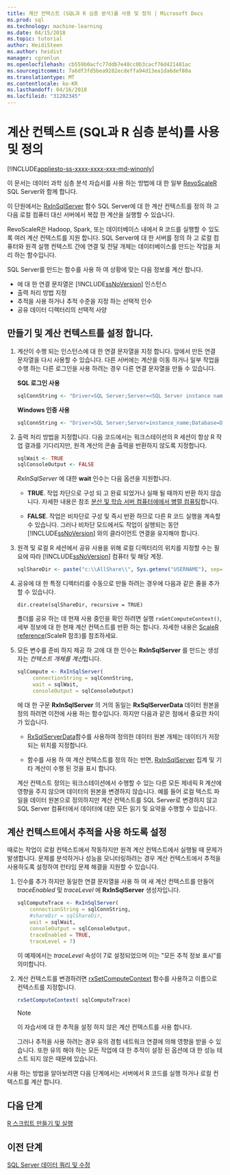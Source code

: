 ```yaml
---
title: 계산 컨텍스트 (SQL과 R 심층 분석)를 사용 및 정의 | Microsoft Docs
ms.prod: sql
ms.technology: machine-learning
ms.date: 04/15/2018
ms.topic: tutorial
author: HeidiSteen
ms.author: heidist
manager: cgronlun
ms.openlocfilehash: cb559b0acfc77ddb7e48cc0b3cacf76d421481ac
ms.sourcegitcommit: 7a6df3fd5bea9282ecdeffa94d13ea1da6def80a
ms.translationtype: MT
ms.contentlocale: ko-KR
ms.lasthandoff: 04/16/2018
ms.locfileid: "31202345"
---
```

# <a name="define-and-use-compute-contexts-sql-and-r-deep-dive"></a>계산 컨텍스트 (SQL과 R 심층 분석)를 사용 및 정의
[!INCLUDE[appliesto-ss-xxxx-xxxx-xxx-md-winonly](../../includes/appliesto-ss-xxxx-xxxx-xxx-md-winonly.md)]

이 문서는 데이터 과학 심층 분석 자습서를 사용 하는 방법에 대 한 일부 [RevoScaleR](https://docs.microsoft.com/machine-learning-server/r-reference/revoscaler/revoscaler) SQL Server와 함께 합니다.

이 단원에서는 [RxInSqlServer](https://docs.microsoft.com/machine-learning-server/r-reference/revoscaler/rxinsqlserver) 함수 SQL Server에 대 한 계산 컨텍스트를 정의 하 고 다음 로컬 컴퓨터 대신 서버에서 복잡 한 계산을 실행할 수 있습니다. 

RevoScaleR은 Hadoop, Spark, 또는 데이터베이스 내에서 R 코드를 실행할 수 있도록 여러 계산 컨텍스트를 지원 합니다. SQL Server에 대 한 서버를 정의 하 고 로컬 컴퓨터와 원격 실행 컨텍스트 간에 연결 및 전달 개체는 데이터베이스를 만드는 작업을 처리 하는 함수입니다.

SQL Server를 만드는 함수를 사용 하 여 상황에 맞는 다음 정보를 계산 합니다.

- 에 대 한 연결 문자열은 [!INCLUDE[ssNoVersion](../../includes/ssnoversion-md.md)] 인스턴스
- 출력 처리 방법 지정
- 추적을 사용 하거나 추적 수준을 지정 하는 선택적 인수
- 공유 데이터 디렉터리의 선택적 사양

## <a name="create-and-set-a-compute-context"></a>만들기 및 계산 컨텍스트를 설정 합니다.

1. 계산이 수행 되는 인스턴스에 대 한 연결 문자열을 지정 합니다.  앞에서 만든 연결 문자열을 다시 사용할 수 있습니다. 다른 서버에는 계산을 이동 하거나 일부 작업을 수행 하는 다른 로그인을 사용 하려는 경우 다른 연결 문자열을 만들 수 있습니다.

    **SQL 로그인 사용**

      ```R
      sqlConnString <- "Driver=SQL Server;Server=<SQL Server instance name>; Database=<database name>;Uid=<SQL user name>;Pwd=<password>"
      ```

    **Windows 인증 사용**

      ```R
      sqlConnString <- "Driver=SQL Server;Server=instance_name;Database=DeepDive;Trusted_Connection=True"
      ```
2. 출력 처리 방법을 지정합니다. 다음 코드에서는 워크스테이션의 R 세션이 항상 R 작업 결과를 기다리지만, 원격 계산의 콘솔 출력을 반환하지 않도록 지정합니다.
  
    ```R
    sqlWait <- TRUE
    sqlConsoleOutput <- FALSE
    ```
  
    *RxInSqlServer* 에 대한 **wait** 인수는 다음 옵션을 지원합니다.
  
    -   **TRUE**. 작업 차단으로 구성 되 고 완료 되었거나 실패 될 때까지 반환 하지 않습니다.  자세한 내용은 참조 [분산 및 학습 서버 컴퓨터에에서 병렬 컴퓨팅](https://docs.microsoft.com/machine-learning-server/r/how-to-revoscaler-distributed-computing)합니다.
  
    -   **FALSE**. 작업은 비차단로 구성 및 즉시 반환 하므로 다른 R 코드 실행을 계속할 수 있습니다. 그러나 비차단 모드에서도 작업이 실행되는 동안 [!INCLUDE[ssNoVersion](../../includes/ssnoversion-md.md)] 와의 클라이언트 연결을 유지해야 합니다.

3. 원격 및 로컬 R 세션에서 공유 사용을 위해 로컬 디렉터리의 위치를 지정할 수는 필요에 따라 [!INCLUDE[ssNoVersion](../../includes/ssnoversion-md.md)] 컴퓨터 및 해당 계정.

    ```R
    sqlShareDir <- paste("c:\\AllShare\\", Sys.getenv("USERNAME"), sep="")
    ```
    
4. 공유에 대 한 특정 디렉터리를 수동으로 만들 하려는 경우에 다음과 같은 줄을 추가할 수 있습니다.

    ```
    dir.create(sqlShareDir, recursive = TRUE)
    ```

    폴더를 공유 하는 데 현재 사용 중인을 확인 하려면 실행 `rxGetComputeContext()`, 세부 정보에 대 한 현재 계산 컨텍스트를 반환 하는 합니다. 자세한 내용은 [ScaleR reference](https://docs.microsoft.com/machine-learning-server/r-reference/revoscaler/)(ScaleR 참조)를 참조하세요.

4. 모든 변수를 준비 하지 제공 하 고에 대 한 인수는 **RxInSqlServer** 를 만드는 생성자는 *컨텍스트 개체를 계산*합니다.

    ```R
    sqlCompute <- RxInSqlServer(  
         connectionString = sqlConnString,
         wait = sqlWait,
         consoleOutput = sqlConsoleOutput)
    ```
    
    에 대 한 구문 **RxInSqlServer** 의 거의 동일는 **RxSqlServerData** 데이터 원본을 정의 하려면 이전에 사용 하는 함수입니다. 하지만 다음과 같은 점에서 중요한 차이가 있습니다.
      
    - [RxSqlServerData](https://docs.microsoft.com/machine-learning-server/r-reference/revoscaler/rxsqlserverdata)함수를 사용하여 정의한 데이터 원본 개체는 데이터가 저장되는 위치를 지정합니다.
    
    - 함수를 사용 하 여 계산 컨텍스트를 정의 하는 반면, [RxInSqlServer](https://docs.microsoft.com/machine-learning-server/r-reference/revoscaler/rxinsqlserver) 집계 및 기타 계산이 수행 된 것을 표시 합니다.
    
    계산 컨텍스트 정의는 워크스테이션에서 수행할 수 있는 다른 모든 제네릭 R 계산에 영향을 주지 않으며 데이터의 원본을 변경하지 않습니다. 예를 들어 로컬 텍스트 파일을 데이터 원본으로 정의하지만 계산 컨텍스트를 SQL Server로 변경하지 않고 SQL Server 컴퓨터에서 데이터에 대한 모든 읽기 및 요약을 수행할 수 있습니다.

## <a name="enable-tracing-on-the-compute-context"></a>계산 컨텍스트에서 추적을 사용 하도록 설정

때로는 작업이 로컬 컨텍스트에서 작동하지만 원격 계산 컨텍스트에서 실행될 때 문제가 발생합니다. 문제를 분석하거나 성능을 모니터링하려는 경우 계산 컨텍스트에서 추적을 사용하도록 설정하여 런타임 문제 해결을 지원할 수 있습니다.

1. 인수를 추가 하지만 동일한 연결 문자열을 사용 하 여 새 계산 컨텍스트를 만들어 *traceEnabled* 및 *traceLevel* 에 **RxInSqlServer** 생성자입니다.

    ```R
    sqlComputeTrace <- RxInSqlServer(
        connectionString = sqlConnString,
        #shareDir = sqlShareDir,
        wait = sqlWait,
        consoleOutput = sqlConsoleOutput,
        traceEnabled = TRUE,
        traceLevel = 7)
    ```
  
    이 예제에서는 *traceLevel* 속성이 7로 설정되었으며 이는 "모든 추적 정보 표시"를 의미합니다.

2. 계산 컨텍스트를 변경하려면 [rxSetComputeContext](https://docs.microsoft.com/machine-learning-server/r-reference/revoscaler/rxsetcomputecontext) 함수를 사용하고 이름으로 컨텍스트를 지정합니다.

    ```R
    rxSetComputeContext( sqlComputeTrace)
    ```

    > [!NOTE]
    > 
    > 이 자습서에 대 한 추적을 설정 하지 않은 계산 컨텍스트를 사용 합니다. 
    > 
    > 그러나 추적을 사용 하려는 경우 유의 경험 네트워크 연결에 의해 영향을 받을 수 있습니다. 또한 유의 해야 하는 모든 작업에 대 한 추적이 설정 된 옵션에 대 한 성능 테스트 되지 않은 때문에 있습니다.

사용 하는 방법을 알아보려면 다음 단계에서는 서버에서 R 코드를 실행 하거나 로컬 컨텍스트를 계산 합니다.

## <a name="next-step"></a>다음 단계

[R 스크립트 만들기 및 실행](../../advanced-analytics/tutorials/deepdive-create-and-run-r-scripts.md)

## <a name="previous-step"></a>이전 단계

[SQL Server 데이터 쿼리 및 수정](../../advanced-analytics/tutorials/deepdive-query-and-modify-the-sql-server-data.md)
